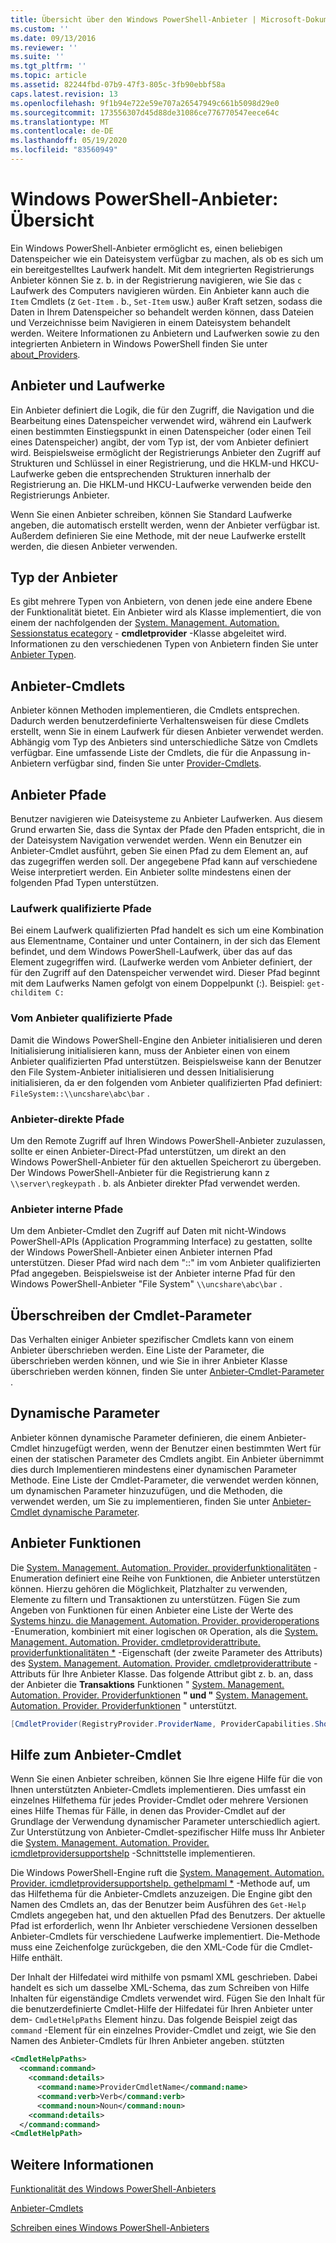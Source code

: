 ```yaml
---
title: Übersicht über den Windows PowerShell-Anbieter | Microsoft-Dokumentation
ms.custom: ''
ms.date: 09/13/2016
ms.reviewer: ''
ms.suite: ''
ms.tgt_pltfrm: ''
ms.topic: article
ms.assetid: 82244fbd-07b9-47f3-805c-3fb90ebbf58a
caps.latest.revision: 13
ms.openlocfilehash: 9f1b94e722e59e707a26547949c661b5098d29e0
ms.sourcegitcommit: 173556307d45d88de31086ce776770547eece64c
ms.translationtype: MT
ms.contentlocale: de-DE
ms.lasthandoff: 05/19/2020
ms.locfileid: "83560949"
---
```

# <a name="windows-powershell-provider-overview"></a>Windows PowerShell-Anbieter: Übersicht

Ein Windows PowerShell-Anbieter ermöglicht es, einen beliebigen Datenspeicher wie ein Dateisystem verfügbar zu machen, als ob es sich um ein bereitgestelltes Laufwerk handelt. Mit dem integrierten Registrierungs Anbieter können Sie z. b. in der Registrierung navigieren, wie Sie das `c` Laufwerk des Computers navigieren würden. Ein Anbieter kann auch die `Item` Cmdlets (z `Get-Item` . b., `Set-Item` usw.) außer Kraft setzen, sodass die Daten in Ihrem Datenspeicher so behandelt werden können, dass Dateien und Verzeichnisse beim Navigieren in einem Dateisystem behandelt werden. Weitere Informationen zu Anbietern und Laufwerken sowie zu den integrierten Anbietern in Windows PowerShell finden Sie unter [about_Providers](/powershell/module/microsoft.powershell.core/about/about_providers).

## <a name="providers-and-drives"></a>Anbieter und Laufwerke

Ein Anbieter definiert die Logik, die für den Zugriff, die Navigation und die Bearbeitung eines Datenspeicher verwendet wird, während ein Laufwerk einen bestimmten Einstiegspunkt in einen Datenspeicher (oder einen Teil eines Datenspeicher) angibt, der vom Typ ist, der vom Anbieter definiert wird. Beispielsweise ermöglicht der Registrierungs Anbieter den Zugriff auf Strukturen und Schlüssel in einer Registrierung, und die HKLM-und HKCU-Laufwerke geben die entsprechenden Strukturen innerhalb der Registrierung an. Die HKLM-und HKCU-Laufwerke verwenden beide den Registrierungs Anbieter.

Wenn Sie einen Anbieter schreiben, können Sie Standard Laufwerke angeben, die automatisch erstellt werden, wenn der Anbieter verfügbar ist. Außerdem definieren Sie eine Methode, mit der neue Laufwerke erstellt werden, die diesen Anbieter verwenden.

## <a name="type-of-providers"></a>Typ der Anbieter

Es gibt mehrere Typen von Anbietern, von denen jede eine andere Ebene der Funktionalität bietet. Ein Anbieter wird als Klasse implementiert, die von einem der nachfolgenden der [System. Management. Automation. Sessionstatus ecategory](/dotnet/api/system.management.automation.sessionstatecategory?view=pscore-6.2.0) - **cmdletprovider** -Klasse abgeleitet wird. Informationen zu den verschiedenen Typen von Anbietern finden Sie unter [Anbieter Typen](./provider-types.md).

## <a name="provider-cmdlets"></a>Anbieter-Cmdlets

Anbieter können Methoden implementieren, die Cmdlets entsprechen. Dadurch werden benutzerdefinierte Verhaltensweisen für diese Cmdlets erstellt, wenn Sie in einem Laufwerk für diesen Anbieter verwendet werden. Abhängig vom Typ des Anbieters sind unterschiedliche Sätze von Cmdlets verfügbar. Eine umfassende Liste der Cmdlets, die für die Anpassung in-Anbietern verfügbar sind, finden Sie unter [Provider-Cmdlets](./provider-cmdlets.md).

## <a name="provider-paths"></a>Anbieter Pfade

Benutzer navigieren wie Dateisysteme zu Anbieter Laufwerken. Aus diesem Grund erwarten Sie, dass die Syntax der Pfade den Pfaden entspricht, die in der Dateisystem Navigation verwendet werden. Wenn ein Benutzer ein Anbieter-Cmdlet ausführt, geben Sie einen Pfad zu dem Element an, auf das zugegriffen werden soll. Der angegebene Pfad kann auf verschiedene Weise interpretiert werden. Ein Anbieter sollte mindestens einen der folgenden Pfad Typen unterstützen.

### <a name="drive-qualified-paths"></a>Laufwerk qualifizierte Pfade

Bei einem Laufwerk qualifizierten Pfad handelt es sich um eine Kombination aus Elementname, Container und unter Containern, in der sich das Element befindet, und dem Windows PowerShell-Laufwerk, über das auf das Element zugegriffen wird. (Laufwerke werden vom Anbieter definiert, der für den Zugriff auf den Datenspeicher verwendet wird. Dieser Pfad beginnt mit dem Laufwerks Namen gefolgt von einem Doppelpunkt (:). Beispiel: `get-childitem C:`

### <a name="provider-qualified-paths"></a>Vom Anbieter qualifizierte Pfade

Damit die Windows PowerShell-Engine den Anbieter initialisieren und deren Initialisierung initialisieren kann, muss der Anbieter einen von einem Anbieter qualifizierten Pfad unterstützen. Beispielsweise kann der Benutzer den File System-Anbieter initialisieren und dessen Initialisierung initialisieren, da er den folgenden vom Anbieter qualifizierten Pfad definiert: `FileSystem::\\uncshare\abc\bar` .

### <a name="provider-direct-paths"></a>Anbieter-direkte Pfade

Um den Remote Zugriff auf Ihren Windows PowerShell-Anbieter zuzulassen, sollte er einen Anbieter-Direct-Pfad unterstützen, um direkt an den Windows PowerShell-Anbieter für den aktuellen Speicherort zu übergeben. Der Windows PowerShell-Anbieter für die Registrierung kann z `\\server\regkeypath` . b. als Anbieter direkter Pfad verwendet werden.

### <a name="provider-internal-paths"></a>Anbieter interne Pfade

Um dem Anbieter-Cmdlet den Zugriff auf Daten mit nicht-Windows PowerShell-APIs (Application Programming Interface) zu gestatten, sollte der Windows PowerShell-Anbieter einen Anbieter internen Pfad unterstützen. Dieser Pfad wird nach dem "::" im vom Anbieter qualifizierten Pfad angegeben. Beispielsweise ist der Anbieter interne Pfad für den Windows PowerShell-Anbieter "File System" `\\uncshare\abc\bar` .

## <a name="overriding-cmdlet-parameters"></a>Überschreiben der Cmdlet-Parameter

Das Verhalten einiger Anbieter spezifischer Cmdlets kann von einem Anbieter überschrieben werden. Eine Liste der Parameter, die überschrieben werden können, und wie Sie in ihrer Anbieter Klasse überschrieben werden können, finden Sie unter [Anbieter-Cmdlet-Parameter](./provider-cmdlet-parameters.md) .

## <a name="dynamic-parameters"></a>Dynamische Parameter

Anbieter können dynamische Parameter definieren, die einem Anbieter-Cmdlet hinzugefügt werden, wenn der Benutzer einen bestimmten Wert für einen der statischen Parameter des Cmdlets angibt. Ein Anbieter übernimmt dies durch Implementieren mindestens einer dynamischen Parameter Methode. Eine Liste der Cmdlet-Parameter, die verwendet werden können, um dynamischen Parameter hinzuzufügen, und die Methoden, die verwendet werden, um Sie zu implementieren, finden Sie unter [Anbieter-Cmdlet dynamische Parameter](./provider-cmdlet-dynamic-parameters.md).

## <a name="provider-capabilities"></a>Anbieter Funktionen

Die [System. Management. Automation. Provider. providerfunktionalitäten](/dotnet/api/System.Management.Automation.Provider.ProviderCapabilities) -Enumeration definiert eine Reihe von Funktionen, die Anbieter unterstützen können. Hierzu gehören die Möglichkeit, Platzhalter zu verwenden, Elemente zu filtern und Transaktionen zu unterstützen. Fügen Sie zum Angeben von Funktionen für einen Anbieter eine Liste der Werte des [Systems hinzu. die Management. Automation. Provider. provideroperations](/dotnet/api/System.Management.Automation.Provider.ProviderCapabilities) -Enumeration, kombiniert mit einer logischen `OR` Operation, als die [System. Management. Automation. Provider. cmdletproviderattribute. providerfunktionalitäten *](/dotnet/api/System.Management.Automation.Provider.CmdletProviderAttribute.ProviderCapabilities) -Eigenschaft (der zweite Parameter des Attributs) des [System. Management. Automation. Provider. cmdletproviderattribute](/dotnet/api/System.Management.Automation.Provider.CmdletProviderAttribute) -Attributs für Ihre Anbieter Klasse. Das folgende Attribut gibt z. b. an, dass der Anbieter die **Transaktions** Funktionen " [System. Management. Automation. Provider. Providerfunktionen](/dotnet/api/System.Management.Automation.Provider.ProviderCapabilities?view=pscore-6.2.0) **" und "** [System. Management. Automation. Provider. Providerfunktionen](/dotnet/api/System.Management.Automation.Provider.ProviderCapabilities?view=pscore-6.2.0) " unterstützt.

```csharp
[CmdletProvider(RegistryProvider.ProviderName, ProviderCapabilities.ShouldProcess | ProviderCapabilities.Transactions)]

```

## <a name="provider-cmdlet-help"></a>Hilfe zum Anbieter-Cmdlet

Wenn Sie einen Anbieter schreiben, können Sie Ihre eigene Hilfe für die von Ihnen unterstützten Anbieter-Cmdlets implementieren. Dies umfasst ein einzelnes Hilfethema für jedes Provider-Cmdlet oder mehrere Versionen eines Hilfe Themas für Fälle, in denen das Provider-Cmdlet auf der Grundlage der Verwendung dynamischer Parameter unterschiedlich agiert. Zur Unterstützung von Anbieter-Cmdlet-spezifischer Hilfe muss Ihr Anbieter die [System. Management. Automation. Provider. icmdletprovidersupportshelp](/dotnet/api/System.Management.Automation.Provider.ICmdletProviderSupportsHelp) -Schnittstelle implementieren.

Die Windows PowerShell-Engine ruft die [System. Management. Automation. Provider. icmdletprovidersupportshelp. gethelpmaml *](/dotnet/api/System.Management.Automation.Provider.ICmdletProviderSupportsHelp.GetHelpMaml) -Methode auf, um das Hilfethema für die Anbieter-Cmdlets anzuzeigen. Die Engine gibt den Namen des Cmdlets an, das der Benutzer beim Ausführen des `Get-Help` Cmdlets angegeben hat, und den aktuellen Pfad des Benutzers. Der aktuelle Pfad ist erforderlich, wenn Ihr Anbieter verschiedene Versionen desselben Anbieter-Cmdlets für verschiedene Laufwerke implementiert. Die-Methode muss eine Zeichenfolge zurückgeben, die den XML-Code für die Cmdlet-Hilfe enthält.

Der Inhalt der Hilfedatei wird mithilfe von psmaml XML geschrieben. Dabei handelt es sich um dasselbe XML-Schema, das zum Schreiben von Hilfe Inhalten für eigenständige Cmdlets verwendet wird. Fügen Sie den Inhalt für die benutzerdefinierte Cmdlet-Hilfe der Hilfedatei für Ihren Anbieter unter dem- `CmdletHelpPaths` Element hinzu. Das folgende Beispiel zeigt das `command` -Element für ein einzelnes Provider-Cmdlet und zeigt, wie Sie den Namen des Anbieter-Cmdlets für Ihren Anbieter angeben. stützten

```xml
<CmdletHelpPaths>
  <command:command>
    <command:details>
      <command:name>ProviderCmdletName</command:name>
      <command:verb>Verb</command:verb>
      <command:noun>Noun</command:noun>
    <command:details>
  </command:command>
<CmdletHelpPath>
```

## <a name="see-also"></a>Weitere Informationen

[Funktionalität des Windows PowerShell-Anbieters](./provider-types.md)

[Anbieter-Cmdlets](./provider-cmdlets.md)

[Schreiben eines Windows PowerShell-Anbieters](./writing-a-windows-powershell-provider.md)
